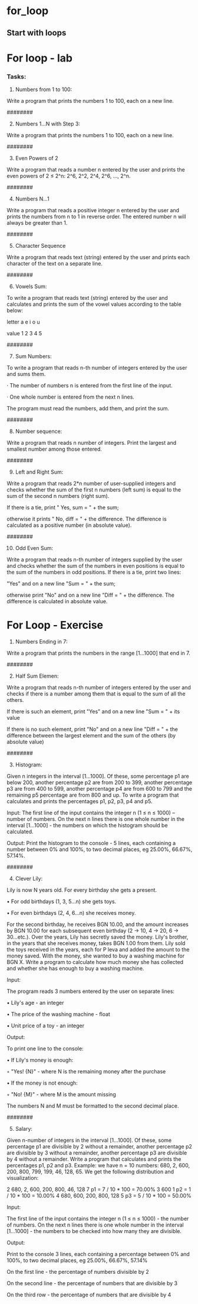 # for_loop
## Start with loops

# For loop - lab

### Tasks:

01. Numbers from 1 to 100:

Write a program that prints the numbers 1 to 100, each on a new line.

########

02. Numbers 1...N with Step 3:

Write a program that prints the numbers 1 to 100, each on a new line.

########

03. Even Powers of 2

Write a program that reads a number n entered by the user and prints the even powers of 2 ≤ 2^n: 2^6, 2^2, 2^4, 2^6, …, 2^n.

########

04. Numbers N...1

Write a program that reads a positive integer n entered by the user and prints the numbers from n to 1 in reverse order. The entered number n will always be greater than 1.

########

05. Character Sequence

Write a program that reads text (string) entered by the user and prints each character of the text on a separate line.

########

06. Vowels Sum:


To write a program that reads text (string) entered by the user and calculates and prints the sum of the vowel values ​​according to the table below:

letter a e i o u

value  1 2 3 4 5

########

07. Sum Numbers:

To write a program that reads n-th number of integers entered by the user and sums them.

· The number of numbers n is entered from the first line of the input.

· One whole number is entered from the next n lines.

The program must read the numbers, add them, and print the sum.

########

08. Number sequence:

Write a program that reads n number of integers. Print the largest and smallest number among those entered.

########

09. Left and Right Sum:

Write a program that reads 2*n number of user-supplied integers and checks whether the sum of the first n numbers (left sum) is equal to the sum of the second n numbers (right sum). 

If there is a tie, print " Yes, sum = " + the sum;

otherwise it prints " No, diff = " + the difference. The difference is calculated as a positive number (in absolute value).

########

10. Odd Even Sum:

Write a program that reads n-th number of integers supplied by the user and checks whether the sum of the numbers in even positions is equal to the sum of the numbers in odd positions. If there is a tie, print two lines:

"Yes" and on a new line "Sum = " + the sum; 

otherwise print "No" and on a new line "Diff = " + the difference. The difference is calculated in absolute value.


# For Loop - Exercise

01. Numbers Ending in 7:

Write a program that prints the numbers in the range [1…1000] that end in 7.

########

02. Half Sum Elemen:

Write a program that reads n-th number of integers entered by the user and checks if there is a number among them that is equal to the sum of all the others. 

If there is such an element, print "Yes" and on a new line "Sum = " + its value
    
If there is no such element, print "No" and on a new line "Diff = " + the difference between the largest element and the sum of the others (by absolute value)

########

03. Histogram:

Given n integers in the interval [1…1000]. Of these, some percentage p1 are below 200, another percentage p2 are from 200 to 399, another percentage p3 are from 400 to 599, another percentage p4 are from 600 to 799 and the remaining p5 percentage are from 800 and up. To write a program that calculates and prints the percentages p1, p2, p3, p4 and p5.

Input:
The first line of the input contains the integer n (1 ≤ n ≤ 1000) – number of numbers. On the next n lines there is one whole number in the interval [1...1000] - the numbers on which the histogram should be calculated.


Output:
Print the histogram to the console - 5 lines, each containing a number between 0% and 100%, to two decimal places, eg 25.00%, 66.67%, 57.14%.

########

04. Clever Lily:

Lily is now N years old. For every birthday she gets a present. 

• For odd birthdays (1, 3, 5...n) she gets toys.

• For even birthdays (2, 4, 6...n) she receives money. 

For the second birthday, he receives BGN 10.00, and the amount increases by BGN 10.00 for each subsequent even birthday (2 -> 10, 4 -> 20, 6 -> 30...etc.). Over the years, Lily has secretly saved the money. Lily's brother, in the years that she receives money, takes BGN 1.00 from them. Lily sold the toys received in the years, each for P leva and added the amount to the money saved. With the money, she wanted to buy a washing machine for BGN X. Write a program to calculate how much money she has collected and whether she has enough to buy a washing machine.

Input:

The program reads 3 numbers entered by the user on separate lines:

• Lily's age - an integer

• The price of the washing machine - float

• Unit price of a toy - an integer

Output:

To print one line to the console:

• If Lily's money is enough:

◦ "Yes! {N}" - where N is the remaining money after the purchase

• If the money is not enough:

◦ "No! {M}" - where M is the amount missing

The numbers N and M must be formatted to the second decimal place.

########

05. Salary:

Given n-number of integers in the interval [1…1000]. Of these, some percentage p1 are divisible by 2 without a remainder, another percentage p2 are divisible by 3 without a remainder, another percentage p3 are divisible by 4 without a remainder. Write a program that calculates and prints the percentages p1, p2 and p3.
Example: we have n = 10 numbers: 680, 2, 600, 200, 800, 799, 199, 46, 128, 65. We get the following distribution and visualization:

2
680, 2, 600, 200, 800, 46, 128
7
p1 = 7 / 10 * 100 = 70.00%
3
600
1
p2 = 1 / 10 * 100 = 10.00%
4
680, 600, 200, 800, 128
5
p3 = 5 / 10 * 100 = 50.00%

Input:

The first line of the input contains the integer n (1 ≤ n ≤ 1000) - the number of numbers. On the next n lines there is one whole number in the interval [1...1000] - the numbers to be checked into how many they are divisible.

Output:

Print to the console 3 lines, each containing a percentage between 0% and 100%, to two decimal places, eg 25.00%, 66.67%, 57.14%

On the first line - the percentage of numbers divisible by 2

On the second line - the percentage of numbers that are divisible by 3

On the third row - the percentage of numbers that are divisible by 4

